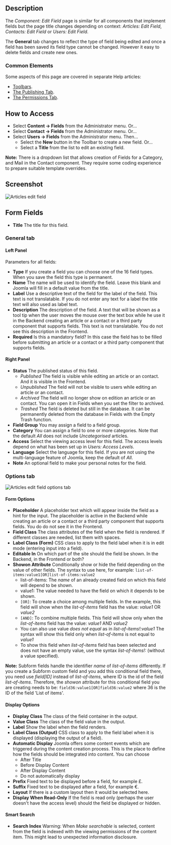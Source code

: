 <!-- Filename: Help4.x:Fields:_Edit / Display title: Component: Edit Field -->

## Description

The *Component: Edit Field* page is similar for all components that implement
fields but the page title changes depending on context: *Articles: Edit Field*,
*Contacts: Edit Field* or *Users: Edit Field*.

The **General** tab changes to reflect the type of field being edited and once
a field has been saved its field type cannot be changed. However it easy to
delete fields and create new ones.

### Common Elements

Some aspects of this page are covered in separate Help articles:

* [Toolbars](jdocmanual?article=help/common-elements/toolbars).
* [The Publishing Tab](jdocmanual?article=help/common-elements/edit-publishing).
* [The Permissions Tab](jdocmanual?article=help/common-elements/edit-permissions).

## How to Access

* Select **Content → Fields** from the Administrator menu. Or...
* Select **Contact → Fields** from the Administrator menu. Or...
* Select **Users → Fields** from the Administrator menu. Then...
  * Select the **New** button in the Toolbar to create a new field. Or...
  * Select a **Title** from the list to edit an existing field.

**Note:** There is a dropdown list that allows creation of Fields for a
Category, and Mail in the Contact component. They require some coding
experience to prepare suitable template overrides.

## Screenshot

![Articles edit field](../../../en/images/fields/articles-edit-field.png)

## Form Fields

- **Title** The title for this field.

### General tab

#### Left Panel

Parameters for all fields:

- **Type** If you create a field you can choose one of the 16 field
  types. When you save the field this type is permanent.
- **Name** The name will be used to identify the field. Leave this
  blank and Joomla will fill in a default value from the title.
- **Label** Use a descriptive text of the field for the label of the
  field. This text is not translatable. If you do not enter any text for
  a label the title text will also used as label text.
- **Description** The description of the field. A text that will be
  shown as a tool tip when the user moves the mouse over the text box
  while he use it in the Backend creating an article or a contact or a
  third party component that supports fields. This text is not
  translatable. You do not see this description in the Frontend.
- **Required** Is this a mandatory field? In this case the field has to
  be filled before submitting an article or a contact or a third party
  component that supports fields.

#### Right Panel

- **Status** The published status of this field.
  - *Published* The field is visible while editing an article or an
    contact. And it is visible in the Frontend.
  - *Unpublished* The field will not be visible to users while editing an
    article or an contact.
  - *Archived* The field will no longer show on edition an article or an
    contact. You can open it in Fields when you set the filter to archived.
  - *Trashed* The field is deleted but still in the database. It can be
    permanently deleted from the database in Fields with the Empty Trash
    function.
- **Field Group** You may assign a field to a field group.
- **Category** You can assign a field to one or more categories. Note
  that the default *All* does not include *Uncategorised* articles.
- **Access** Select the viewing access level for this field. The access
  levels depend on what has been set up in *Users: Access Levels*.
- **Language** Select the language for this field. If you are not using
  the multi-language feature of Joomla, keep the default of *All*.
- **Note** An optional field to make your personal notes for the field.

### Options tab

![Articles edit field options tab](../../../en/images/fields/articles-edit-field-options-tab.png)

#### Form Options

- **Placeholder** A placeholder text which will appear inside the field
  as a hint for the input. The placeholder is active in the Backend
  while creating an article or a contact or a third party component that
  supports fields. You do do not see it in the Frontend.
- **Field Class** The class attributes of the field when the field is
  rendered. If different classes are needed, list them with spaces.
- **Label Class (Form)** CSS class to apply to the field label when it
  is in edit mode (entering input into a field).
- **Editable In** On which part of the site should the field be shown.
  In the Backend, in the Frontend or both?
- **Showon Attribute** Conditionally show or hide the field depending
  on the value of other fields. The syntax to use here, for example:
  `list-of-items:value1[OR]list-of-items:value2`
  - list-of-items: The *name* of an already created field on
    which this field will depend to be shown.
  - value1: The value needed to have the field on which it depends to
    be shown.
  - `[OR]`: To create a choice among multiple fields. In the example,
    this field will show when the *list-of-items* field has the value:
    *value1* OR *value2*
  - `[AND]`: To combine multiple fields. This field will show only
    when the *list-of-items* field has the value: *value1* AND *value2*
  - You can also use value *does not equal* as in
    *list-of-items!:value1* The syntax will show this field only when
    *list-of-items* is not equal to *value1*
  - To show this field when *list-of-items* field has been selected and
    does not have an empty value, use the syntax *list-of-items!:* (without a
    value specified).

**Note:** Subform fields handle the identifier *name* of *list-of-items*
differently. If you create a Subform custom field and you add this
conditional field there, you need use *field\[ID\]*
instead of *list-of-items*, where ID is the id of the field
*list-of-items*. Therefore, the *showon* attribute for this conditional
field you are creating needs to be: `field36:value1[OR]field36:value2` where
36 is the ID of the field 'List of items'.

#### Display Options

- **Display Class** The class of the field container in the output.
- **Value Class** The class of the field value in the output.
- **Label** Show the label when the field renders.
- **Label Class (Output)** CSS class to apply to the field label when
  it is displayed (displaying the output of a field).
- **Automatic Display** Joomla offers some content events which are
  triggered during the content creation process. This is the place to
  define how the fields should be integrated into content. You can
  choose
  - After Title
  - Before Display Content
  - After Display Content
  - Do not automatically display
- **Prefix** Fixed text to be displayed before a field, for example &pound;.
- **Suffix** Fixed text to be displayed after a field, for example &euro;.
- **Layout** If there is a custom layout then it would be selected here.
- **Display When Read-Only** If the field is read only (perhaps the
  user doesn't have the access level) should the field be displayed or
  hidden.

#### Smart Search

- **Search Index**  Warning: When *Make searchable* is selected, content
  from the field is indexed with the viewing permissions of the content item.
  This might lead to unexpected information disclosure.
